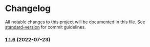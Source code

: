 # Changelog

All notable changes to this project will be documented in this file. See [standard-version](https://github.com/conventional-changelog/standard-version) for commit guidelines.

### [1.1.6](https://github.com/DulliAG/automated-transactions/compare/v1.1.5...v1.1.6) (2022-07-23)
